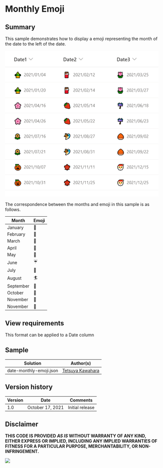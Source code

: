# Monthly Emoji

## Summary
This sample demonstrates how to display a emoji representing the month of the date to the left of the date.

![screenshot of the sample](./assets/screenshot.png)

The correspondence between the months and emoji in this sample is as follows.

Month     |Emoji
----------|------
January   |🎍
February  |🍫
March     |🌷
April     |🌸
May       |🍓
June      |☔
July      |🌻
August    |🏄
September |🌰
October   |🎃
November  |🍁
November  |🎅

## View requirements
This format can be applied to a Date column

## Sample

Solution                |Author(s)
------------------------|---------------------------
date-monthly-emoji.json |[Tetsuya Kawahara](https://twitter.com/techan_k)

## Version history

Version |Date             |Comments
--------|-----------------|--------
1.0     |October 17, 2021 |Initial release

## Disclaimer
**THIS CODE IS PROVIDED *AS IS* WITHOUT WARRANTY OF ANY KIND, EITHER EXPRESS OR IMPLIED, INCLUDING ANY IMPLIED WARRANTIES OF FITNESS FOR A PARTICULAR PURPOSE, MERCHANTABILITY, OR NON-INFRINGEMENT.**

<img src="https://telemetry.sharepointpnp.com/sp-dev-list-formatting/column-samples/date-monthly-emoji" />